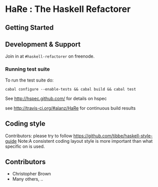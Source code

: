 # HaRe : The Haskell Refactorer

## Getting Started

## Development & Support

Join in at `#haskell-refactorer` on freenode.

### Running test suite

To run the test suite do:

    cabal configure --enable-tests && cabal build && cabal test

See http://hspec.github.com/ for details on hspec

see http://travis-ci.org/#alanz/HaRe for continuous build results

## Coding style

Contributors: please try to follow https://github.com/tibbe/haskell-style-guide
Note:A consistent coding layout style is more important than what specific on is used.

## Contributors

 * Christopher Brown
 * Many others, ..

